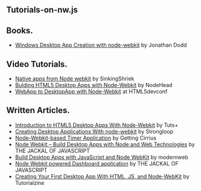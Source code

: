 ## Tutorials-on-nw.js

## Books.
* [Windows Desktop App Creation with node-webkit](http://www.amazon.in/Windows-Desktop-App-Creation-node-webkit-ebook/dp/B00EEYFFVC) by Jonathan Dodd

## Video Tutorials.
* [Native apps from Node webkit](https://www.youtube.com/watch?v=IhcUWEN6uTY) by SinkingShriek
* [Bulding HTML5 Desktop Apps with Node-Webkit](https://www.youtube.com/playlist?list=PLkyEadCJGLm0-yn8wi-a5n8H7lKll23t9) by NodeHead
* [WebApp to DesktopApp with Node-Webkit](https://www.youtube.com/watch?v=d2tYH7vXMUM) at HTML5devconf


## Written Articles.
* [Introduction to HTML5 Desktop Apps With Node-Webkit](http://code.tutsplus.com/tutorials/introduction-to-html5-desktop-apps-with-node-webkit--net-36296) by Tuts+
* [Creating Desktop Applications With node-webkit](http://strongloop.com/strongblog/creating-desktop-applications-with-node-webkit/) by Strongloop
* [Node-Webkit-based Timer Application](http://www.gettingcirrius.com/2013/10/node-webkit-based-timer-application.html) by Getting Cirrius
* [Node Webkit – Build Desktop Apps with Node and Web Technologies](http://thejackalofjavascript.com/getting-started-with-node-webkit-apps/) by THE JACKAL OF JAVASCRIPT
* [Build Desktop Apps with JavaScript and Node WebKit](http://modernweb.com/2014/02/10/build-desktop-apps-with-javascript-and-node-webkit/) by modernweb
* [Node Webkit powered Dashboard application](http://thejackalofjavascript.com/node-webkit-powered-dashboard-app/) by THE JACKAL OF JAVASCRIPT
* [Creating Your First Desktop App With HTML, JS, and Node-WebKit](http://tutorialzine.com/2015/01/your-first-node-webkit-app/) by Tutorialzine